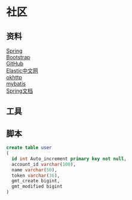 # 社区    

## 资料    
[Spring](https://spring.io/guides)              
[Bootstrap](https://v3.bootcss.com/components/#navbar)  
[GitHub](https://github.com/)   
[Elastic中文网](https://elasticsearch.cn/)     
[okhttp](https://square.github.io/okhttp/)      
[mybatis](http://mybatis.org/spring-boot-starter/mybatis-spring-boot-autoconfigure/)        
[Spring文档](https://docs.spring.io/spring-boot/docs/2.1.0.RC1/reference/htmlsingle/#boot-features-nosql)       

## 工具    

## 脚本
```sql
create table user 
(  
  id int Auto_increment primary key not null,
  account_id varchar(100),
  name varchar(50),
  token varchar(36),
  gmt_create bigint,
  gmt_modified bigint
) 
```